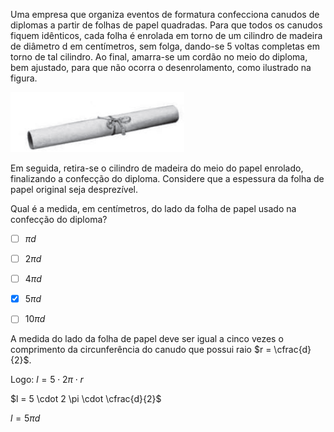 

Uma empresa que organiza eventos de formatura confecciona canudos de diplomas a partir de folhas de papel quadradas. Para que todos os canudos fiquem idênticos, cada folha é enrolada em torno de um cilindro de madeira de diâmetro d em centímetros, sem folga, dando-se 5 voltas completas em torno de tal cilindro. Ao final, amarra-se um cordão no meio do diploma, bem ajustado, para que não ocorra o desenrolamento, como ilustrado na figura.

![](f0895255-6ffc-8b53-eb82-24c7e6046367.png)

Em seguida, retira-se o cilindro de madeira do meio do papel enrolado, finalizando a confecção do diploma. Considere que a espessura da folha de papel original seja desprezível.

Qual é a medida, em centímetros, do lado da folha de papel usado na confecção do diploma?



- [ ] $\pi d$
- [ ] $2\pi d$
- [ ] $4\pi d$
- [x] $5\pi d$
- [ ] $10\pi d$


A medida do lado da folha de papel deve ser igual a cinco vezes o comprimento da circunferência do canudo que possui raio $r = \cfrac{d}{2}$.

Logo: $l = 5 \cdot 2\pi \cdot r$

$l = 5 \cdot 2 \pi \cdot \cfrac{d}{2}$

$l = 5\pi d$

        
